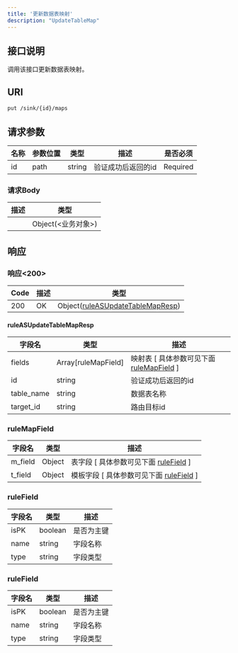```yaml
---
title: '更新数据表映射'
description: "UpdateTableMap"
---
```

## 接口说明
调用该接口更新数据表映射。

## URI

```
put /sink/{id}/maps
```

## 请求参数

| 名称 | 参数位置 | 类型 | 描述 |  是否必须 |
| ---- | ---------- | ----------- | ----------- | ----------- |    
| id | path | string | 验证成功后返回的id |  Required | 

### 请求Body 
| 描述 | 类型 |
| ----------- | ------ |
|  | Object(<业务对象>) |

## 响应


### 响应<200>
| Code | 描述 | 类型 |
| ---- | ----------- | ------ | 
| 200 | OK | Object([ruleASUpdateTableMapResp](#ruleASUpdateTableMapResp)) |

#### ruleASUpdateTableMapResp

| 字段名 | 类型 | 描述 |
| ---- | ---- | ----------- |  
| fields | Array[ruleMapField] | 映射表 [ 具体参数可见下面 [ruleMapField](#ruleMapField) ] | 
| id | string | 验证成功后返回的id | 
| table_name | string | 数据表名称 | 
| target_id | string | 路由目标id |


### ruleMapField
| 字段名 | 类型 | 描述 |
| ---- | ---- | ----------- |
| m_field | Object | 表字段 [ 具体参数可见下面 [ruleField](#ruleField) ]  |
| t_field | Object | 模板字段 [ 具体参数可见下面 [ruleField](#ruleField) ]  |


### ruleField
| 字段名 | 类型 | 描述 |
| ---- | ---- | ----------- | 
| isPK | boolean | 是否为主键 | 
| name | string | 字段名称 | 
| type | string | 字段类型 |


### ruleField
| 字段名 | 类型 | 描述 |
| ---- | ---- | ----------- | 
| isPK | boolean | 是否为主键 | 
| name | string | 字段名称 | 
| type | string | 字段类型 |







